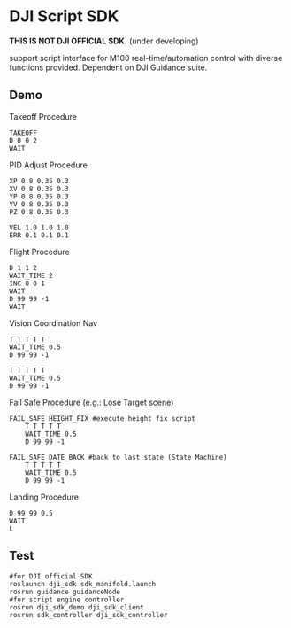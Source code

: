 # DJI Script SDK

**THIS IS NOT DJI OFFICIAL SDK.** (under developing)

support script interface for M100 real-time/automation control with diverse functions provided. Dependent on DJI Guidance suite.

## Demo

Takeoff Procedure

```
TAKEOFF
D 0 0 2
WAIT
```

PID Adjust Procedure

```
XP 0.8 0.35 0.3
XV 0.8 0.35 0.3
YP 0.8 0.35 0.3
YV 0.8 0.35 0.3
PZ 0.8 0.35 0.3

VEL 1.0 1.0 1.0
ERR 0.1 0.1 0.1
```

Flight Procedure

```
D 1 1 2
WAIT_TIME 2
INC 0 0 1
WAIT
D 99 99 -1
WAIT
```

Vision Coordination Nav

```
T T T T T
WAIT_TIME 0.5
D 99 99 -1

T T T T T
WAIT_TIME 0.5
D 99 99 -1
```

Fail Safe Procedure (e.g.: Lose Target scene)

```
FAIL_SAFE HEIGHT_FIX #execute height fix script
	T T T T T
	WAIT_TIME 0.5
	D 99 99 -1

FAIL_SAFE DATE_BACK #back to last state (State Machine)
	T T T T T
	WAIT_TIME 0.5
	D 99 99 -1
```

Landing Procedure

```
D 99 99 0.5
WAIT
L
```

## Test

```
#for DJI official SDK
roslaunch dji_sdk sdk_manifold.launch
rosrun guidance guidanceNode
#for script engine controller
rosrun dji_sdk_demo dji_sdk_client
rosrun sdk_controller dji_sdk_controller
```

